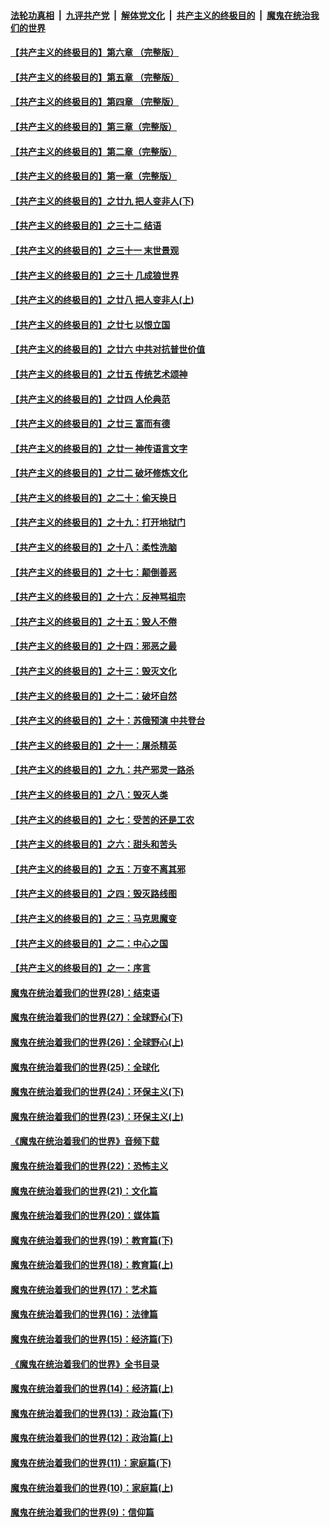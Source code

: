 

####  [法轮功真相](../../../../basic/blob/master/README.md?t=05290201) &nbsp;|&nbsp; [九评共产党](../../../../9ping.md/blob/master/README.md?t=05290201) &nbsp;|&nbsp; [解体党文化](../../../../jtdwh.md/blob/master/README.md?t=05290201)  &nbsp;|&nbsp; [共产主义的终极目的](../../../../gczydzjmd.md/blob/master/README.md?t=05290201) &nbsp;|&nbsp; [魔鬼在统治我们的世界](../../../../mgztzwmdsj.md/blob/master/README.md?t=05290201) 

#### [【共产主义的终极目的】第六章 （完整版）](../pages/nsc422/n11428913.md?t=05290201) 

#### [【共产主义的终极目的】第五章 （完整版）](../pages/nsc422/n11428912.md?t=05290201) 

#### [【共产主义的终极目的】第四章 （完整版）](../pages/nsc422/n11428907.md?t=05290201) 

#### [【共产主义的终极目的】第三章（完整版）](../pages/nsc422/n11428848.md?t=05290201) 

#### [【共产主义的终极目的】第二章（完整版）](../pages/nsc422/n11428831.md?t=05290201) 

#### [【共产主义的终极目的】第一章（完整版）](../pages/nsc422/n11417651.md?t=05290201) 

#### [【共产主义的终极目的】之廿九 把人变非人(下)](../pages/nsc422/n11344140.md?t=05290201) 

#### [【共产主义的终极目的】之三十二 结语](../pages/nsc422/n11360535.md?t=05290201) 

#### [【共产主义的终极目的】之三十一 末世景观](../pages/nsc422/n11351129.md?t=05290201) 

#### [【共产主义的终极目的】之三十 几成狼世界](../pages/nsc422/n11348280.md?t=05290201) 

#### [【共产主义的终极目的】之廿八 把人变非人(上)](../pages/nsc422/n11340492.md?t=05290201) 

#### [【共产主义的终极目的】之廿七 以恨立国](../pages/nsc422/n11336944.md?t=05290201) 

#### [【共产主义的终极目的】之廿六 中共对抗普世价值](../pages/nsc422/n11324785.md?t=05290201) 

#### [【共产主义的终极目的】之廿五 传统艺术颂神](../pages/nsc422/n11296396.md?t=05290201) 

#### [【共产主义的终极目的】之廿四 人伦典范](../pages/nsc422/n11296397.md?t=05290201) 

#### [【共产主义的终极目的】之廿三 富而有德](../pages/nsc422/n11283598.md?t=05290201) 

#### [【共产主义的终极目的】之廿一 神传语言文字](../pages/nsc422/n11263265.md?t=05290201) 

#### [【共产主义的终极目的】之廿二 破坏修炼文化](../pages/nsc422/n11245728.md?t=05290201) 

#### [【共产主义的终极目的】之二十：偷天换日](../pages/nsc422/n11238846.md?t=05290201) 

#### [【共产主义的终极目的】之十九：打开地狱门](../pages/nsc422/n11206376.md?t=05290201) 

#### [【共产主义的终极目的】之十八：柔性洗脑](../pages/nsc422/n11199994.md?t=05290201) 

#### [【共产主义的终极目的】之十七：颠倒善恶](../pages/nsc422/n11179782.md?t=05290201) 

#### [【共产主义的终极目的】之十六：反神骂祖宗](../pages/nsc422/n11166798.md?t=05290201) 

#### [【共产主义的终极目的】之十五：毁人不倦](../pages/nsc422/n11166792.md?t=05290201) 

#### [【共产主义的终极目的】之十四：邪恶之最](../pages/nsc422/n11150249.md?t=05290201) 

#### [【共产主义的终极目的】之十三：毁灭文化](../pages/nsc422/n11135227.md?t=05290201) 

#### [【共产主义的终极目的】之十二：破坏自然](../pages/nsc422/n11135214.md?t=05290201) 

#### [【共产主义的终极目的】之十：苏俄预演 中共登台](../pages/nsc422/n11118424.md?t=05290201) 

#### [【共产主义的终极目的】之十一：屠杀精英](../pages/nsc422/n11118442.md?t=05290201) 

#### [【共产主义的终极目的】之九：共产邪灵一路杀](../pages/nsc422/n11114139.md?t=05290201) 

#### [【共产主义的终极目的】之八：毁灭人类](../pages/nsc422/n11108503.md?t=05290201) 

#### [【共产主义的终极目的】之七：受苦的还是工农](../pages/nsc422/n11101809.md?t=05290201) 

#### [【共产主义的终极目的】之六：甜头和苦头](../pages/nsc422/n11096971.md?t=05290201) 

#### [【共产主义的终极目的】之五：万变不离其邪](../pages/nsc422/n11091285.md?t=05290201) 

#### [【共产主义的终极目的】之四：毁灭路线图](../pages/nsc422/n11086284.md?t=05290201) 

#### [【共产主义的终极目的】之三：马克思魔变](../pages/nsc422/n11061941.md?t=05290201) 

#### [【共产主义的终极目的】之二：中心之国](../pages/nsc422/n11047728.md?t=05290201) 

#### [【共产主义的终极目的】之一：序言](../pages/nsc422/n11086077.md?t=05290201) 

#### [魔鬼在统治着我们的世界(28)：结束语](../pages/nsc422/n10936246.md?t=05290201) 

#### [魔鬼在统治着我们的世界(27)：全球野心(下)](../pages/nsc422/n10928319.md?t=05290201) 

#### [魔鬼在统治着我们的世界(26)：全球野心(上)](../pages/nsc422/n10900318.md?t=05290201) 

#### [魔鬼在统治着我们的世界(25)：全球化](../pages/nsc422/n10788205.md?t=05290201) 

#### [魔鬼在统治着我们的世界(24)：环保主义(下)](../pages/nsc422/n10695307.md?t=05290201) 

#### [魔鬼在统治着我们的世界(23)：环保主义(上)](../pages/nsc422/n10688613.md?t=05290201) 

#### [《魔鬼在统治着我们的世界》音频下载](../pages/nsc422/n10635553.md?t=05290201) 

#### [魔鬼在统治着我们的世界(22)：恐怖主义](../pages/nsc422/n10614727.md?t=05290201) 

#### [魔鬼在统治着我们的世界(21)：文化篇](../pages/nsc422/n10597706.md?t=05290201) 

#### [魔鬼在统治着我们的世界(20)：媒体篇](../pages/nsc422/n10586579.md?t=05290201) 

#### [魔鬼在统治着我们的世界(19)：教育篇(下)](../pages/nsc422/n10564808.md?t=05290201) 

#### [魔鬼在统治着我们的世界(18)：教育篇(上)](../pages/nsc422/n10526970.md?t=05290201) 

#### [魔鬼在统治着我们的世界(17)：艺术篇](../pages/nsc422/n10499093.md?t=05290201) 

#### [魔鬼在统治着我们的世界(16)：法律篇](../pages/nsc422/n10485969.md?t=05290201) 

#### [魔鬼在统治着我们的世界(15)：经济篇(下)](../pages/nsc422/n10469975.md?t=05290201) 

#### [《魔鬼在统治着我们的世界》全书目录](../pages/nsc422/n10464261.md?t=05290201) 

#### [魔鬼在统治着我们的世界(14)：经济篇(上)](../pages/nsc422/n10457370.md?t=05290201) 

#### [魔鬼在统治着我们的世界(13)：政治篇(下)](../pages/nsc422/n10448270.md?t=05290201) 

#### [魔鬼在统治着我们的世界(12)：政治篇(上)](../pages/nsc422/n10444576.md?t=05290201) 

#### [魔鬼在统治着我们的世界(11)：家庭篇(下)](../pages/nsc422/n10440961.md?t=05290201) 

#### [魔鬼在统治着我们的世界(10)：家庭篇(上)](../pages/nsc422/n10435448.md?t=05290201) 

#### [魔鬼在统治着我们的世界(9)：信仰篇](../pages/nsc422/n10432159.md?t=05290201) 

